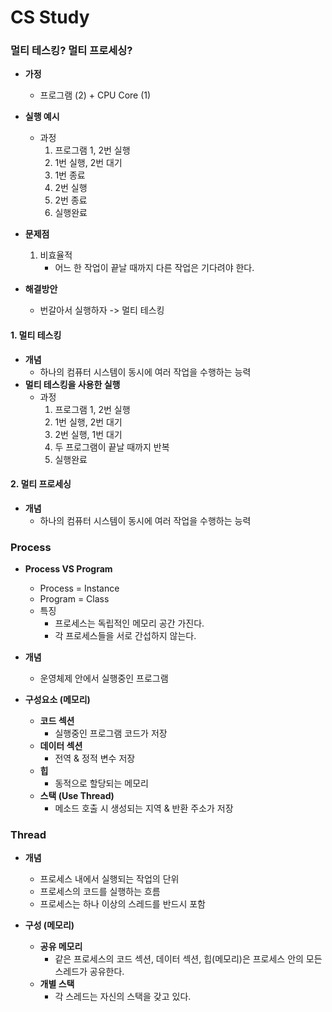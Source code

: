 # CS Study

### 멀티 테스킹? 멀티 프로세싱?

- **가정**
  - 프로그램 (2) + CPU Core (1)
- **실행 예시**
  - 과정
    1. 프로그램 1, 2번 실행
    2. 1번 실행, 2번 대기
    3. 1번 종료
    4. 2번 실행
    5. 2번 종료
    6. 실행완료
- **문제점**

  1. 비효율적
     - 어느 한 작업이 끝날 때까지 다른 작업은 기다려야 한다.

- **해결방안**
  - 번갈아서 실행하자 -> 멀티 테스킹

#### 1. 멀티 테스킹

- **개념**
  - 하나의 컴퓨터 시스템이 동시에 여러 작업을 수행하는 능력
- **멀티 테스킹을 사용한 실행**
  - 과정
    1. 프로그램 1, 2번 실행
    2. 1번 실행, 2번 대기
    3. 2번 실행, 1번 대기
    4. 두 프로그램이 끝날 때까지 반복
    5. 실행완료

#### 2. 멀티 프로세싱

- **개념**
  - 하나의 컴퓨터 시스템이 동시에 여러 작업을 수행하는 능력

### Process

- **Process VS Program**

  - Process = Instance
  - Program = Class
  - 특징
    - 프로세스는 독립적인 메모리 공간 가진다.
    - 각 프로세스들을 서로 간섭하지 않는다.

- **개념**
  - 운영체제 안에서 실행중인 프로그램
- **구성요소 (메모리)**
  - **코드 섹션**
    - 실행중인 프로그램 코드가 저장
  - **데이터 섹션**
    - 전역 & 정적 변수 저장
  - **힙**
    - 동적으로 할당되는 메모리
  - **스택 (Use Thread)**
    - 메소드 호출 시 생성되는 지역 & 반환 주소가 저장

### Thread

- **개념**

  - 프로세스 내에서 실행되는 작업의 단위
  - 프로세스의 코드를 실행하는 흐름
  - 프로세스는 하나 이상의 스레드를 반드시 포함

- **구성 (메모리)**
  - **공유 메모리**
    - 같은 프로세스의 코드 섹션, 데이터 섹션, 힙(메모리)은
      프로세스 안의 모든 스레드가 공유한다.
  - **개별 스택**
    - 각 스레드는 자신의 스택을 갖고 있다.
